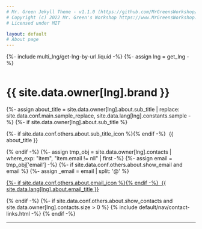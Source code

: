 ```yaml
---
# Mr. Green Jekyll Theme - v1.1.0 (https://github.com/MrGreensWorkshop/MrGreen-JekyllTheme)
# Copyright (c) 2022 Mr. Green's Workshop https://www.MrGreensWorkshop.com
# Licensed under MIT

layout: default
# About page
---
```

{%- include multi_lng/get-lng-by-url.liquid -%}
{%- assign lng = get_lng -%}
<div class="multipurpose-container about-container">
  <div class="row about-main">
    <div class="col-md-3 about-img">
      <img src="{{ page.img }}" alt="">
    </div>
    <div class="col-md-9 about-header">
      <h1 translate="no">{{ site.data.owner[lng].brand }}</h1>
      <div class="meta-container">
        {%- assign about_title = site.data.owner[lng].about.sub_title | replace: site.data.conf.main.sample_replace, site.data.lang[lng].constants.sample -%}
        {%- if site.data.owner[lng].about.sub_title %}
          <p class="sub-title">
            {%- if site.data.conf.others.about.sub_title_icon %}<i class="{{ 'fa-fw ' }}{{ site.data.conf.others.about.sub_title_icon }}" aria-hidden="true"></i>{% endif -%}
            &nbsp;{{ about_title }}
          </p>
        {% endif -%}
        {%- assign tmp_obj =  site.data.owner[lng].contacts | where_exp: "item", "item.email != nil" | first -%}
        {%- assign email = tmp_obj['email'] -%}
        {%- if site.data.conf.others.about.show_email and email %}
          {%- assign _email = email | split: '@' %}
          <p class="email">
            <a href="javascript:void(0);" onclick="setAddress('{{ _email[0] }}', '{{ _email[1] }}');">
              {%- if site.data.conf.others.about.email_icon %}<i class="{{ 'fa-fw ' }}{{ site.data.conf.others.about.email_icon }}"></i>{% endif -%}
              &nbsp;{{ site.data.lang[lng].about.email_title }}
            </a>
          </p>
        {% endif -%}
        {%- if site.data.conf.others.about.show_contacts and site.data.owner[lng].contacts.size > 0 %}
          {% include default/nav/contact-links.html -%}
        {% endif -%}
      </div>
    </div>
  </div>
  <div class="row about-divider">
    <hr>
  </div>
  <div class="row">
    <div class="col-md-12">
      <div class="about-msg markdown-style">
      </div>
    </div>
  </div>
</div>
